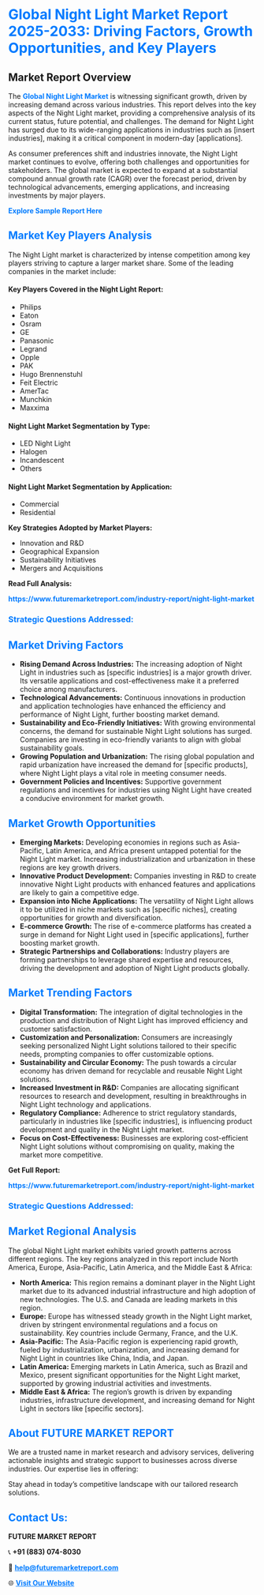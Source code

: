 <h1 style="color: #007BFF;">Global Night Light Market Report 2025-2033: Driving Factors, Growth Opportunities, and Key Players</h1>

<section id="overview">
<h2>Market Report Overview</h2>
<p>The <a href="https://www.futuremarketreport.com/industry-report/night-light-market" style="color: #007BFF; text-decoration: none;"><strong>Global Night Light Market</strong></a> is witnessing significant growth, driven by increasing demand across various industries. This report delves into the key aspects of the Night Light market, providing a comprehensive analysis of its current status, future potential, and challenges. The demand for Night Light has surged due to its wide-ranging applications in industries such as [insert industries], making it a critical component in modern-day [applications].</p>
<p>As consumer preferences shift and industries innovate, the Night Light market continues to evolve, offering both challenges and opportunities for stakeholders. The global market is expected to expand at a substantial compound annual growth rate (CAGR) over the forecast period, driven by technological advancements, emerging applications, and increasing investments by major players.</p>
</section>

<section id="overview">
<p><a href="https://www.futuremarketreport.com/request-sample/reportId=85856" style="color: #007BFF; text-decoration: none;"><strong>Explore Sample Report Here</strong></a></p>
</section>

<section id="key-players">
<h2 style="color: #007BFF;">Market Key Players Analysis</h2>
<p>The Night Light market is characterized by intense competition among key players striving to capture a larger market share. Some of the leading companies in the market include:</p>
<h4>Key Players Covered in the Night Light Report:</h4>
<ul><li>Philips</li><li>Eaton</li><li>Osram</li><li>GE</li><li>Panasonic</li><li>Legrand</li><li>Opple</li><li>PAK</li><li>Hugo Brennenstuhl</li><li>Feit Electric</li><li>AmerTac</li><li>Munchkin</li><li>Maxxima</li></ul>
<h4>Night Light Market Segmentation by Type:</h4>
<ul><li>LED Night Light</li><li>Halogen</li><li>Incandescent</li><li>Others</li></ul>

<h4>Night Light Market Segmentation by Application:</h4>
<ul><li>Commercial</li><li>Residential</li></ul>
<p><strong>Key Strategies Adopted by Market Players:</strong></p>
<ul>
<li>Innovation and R&D</li>
<li>Geographical Expansion</li>
<li>Sustainability Initiatives</li>
<li>Mergers and Acquisitions</li>
</ul>
</section>

<section>
<p><strong>Read Full Analysis: </strong></p><a href="https://www.futuremarketreport.com/industry-report/night-light-market" style="color: #007BFF; text-decoration: none;"><strong>https://www.futuremarketreport.com/industry-report/night-light-market</strong></a>
<h3 style="color: #007BFF;">Strategic Questions Addressed:</h3>
</section>

<section id="driving-factors">
<h2 style="color: #007BFF;">Market Driving Factors</h2>
<ul>
<li><strong>Rising Demand Across Industries:</strong> The increasing adoption of Night Light in industries such as [specific industries] is a major growth driver. Its versatile applications and cost-effectiveness make it a preferred choice among manufacturers.</li>
<li><strong>Technological Advancements:</strong> Continuous innovations in production and application technologies have enhanced the efficiency and performance of Night Light, further boosting market demand.</li>
<li><strong>Sustainability and Eco-Friendly Initiatives:</strong> With growing environmental concerns, the demand for sustainable Night Light solutions has surged. Companies are investing in eco-friendly variants to align with global sustainability goals.</li>
<li><strong>Growing Population and Urbanization:</strong> The rising global population and rapid urbanization have increased the demand for [specific products], where Night Light plays a vital role in meeting consumer needs.</li>
<li><strong>Government Policies and Incentives:</strong> Supportive government regulations and incentives for industries using Night Light have created a conducive environment for market growth.</li>
</ul>
</section>

<section id="growth-opportunities">
<h2 style="color: #007BFF;">Market Growth Opportunities</h2>
<ul>
<li><strong>Emerging Markets:</strong> Developing economies in regions such as Asia-Pacific, Latin America, and Africa present untapped potential for the Night Light market. Increasing industrialization and urbanization in these regions are key growth drivers.</li>
<li><strong>Innovative Product Development:</strong> Companies investing in R&D to create innovative Night Light products with enhanced features and applications are likely to gain a competitive edge.</li>
<li><strong>Expansion into Niche Applications:</strong> The versatility of Night Light allows it to be utilized in niche markets such as [specific niches], creating opportunities for growth and diversification.</li>
<li><strong>E-commerce Growth:</strong> The rise of e-commerce platforms has created a surge in demand for Night Light used in [specific applications], further boosting market growth.</li>
<li><strong>Strategic Partnerships and Collaborations:</strong> Industry players are forming partnerships to leverage shared expertise and resources, driving the development and adoption of Night Light products globally.</li>
</ul>
</section>

<section id="trending-factors">
<h2 style="color: #007BFF;">Market Trending Factors</h2>
<ul>
<li><strong>Digital Transformation:</strong> The integration of digital technologies in the production and distribution of Night Light has improved efficiency and customer satisfaction.</li>
<li><strong>Customization and Personalization:</strong> Consumers are increasingly seeking personalized Night Light solutions tailored to their specific needs, prompting companies to offer customizable options.</li>
<li><strong>Sustainability and Circular Economy:</strong> The push towards a circular economy has driven demand for recyclable and reusable Night Light solutions.</li>
<li><strong>Increased Investment in R&D:</strong> Companies are allocating significant resources to research and development, resulting in breakthroughs in Night Light technology and applications.</li>
<li><strong>Regulatory Compliance:</strong> Adherence to strict regulatory standards, particularly in industries like [specific industries], is influencing product development and quality in the Night Light market.</li>
<li><strong>Focus on Cost-Effectiveness:</strong> Businesses are exploring cost-efficient Night Light solutions without compromising on quality, making the market more competitive.</li>
</ul>
</section>

<section>
<p><strong>Get Full Report: </strong></p><a href="https://www.futuremarketreport.com/industry-report/night-light-market" style="color: #007BFF; text-decoration: none;"><strong>https://www.futuremarketreport.com/industry-report/night-light-market</strong></a>
<h3 style="color: #007BFF;">Strategic Questions Addressed:</h3>
</section>


<section id="regional-analysis">
<h2 style="color: #007BFF;">Market Regional Analysis</h2>
<p>The global Night Light market exhibits varied growth patterns across different regions. The key regions analyzed in this report include North America, Europe, Asia-Pacific, Latin America, and the Middle East & Africa:</p>
<ul>
<li><strong>North America:</strong> This region remains a dominant player in the Night Light market due to its advanced industrial infrastructure and high adoption of new technologies. The U.S. and Canada are leading markets in this region.</li>
<li><strong>Europe:</strong> Europe has witnessed steady growth in the Night Light market, driven by stringent environmental regulations and a focus on sustainability. Key countries include Germany, France, and the U.K.</li>
<li><strong>Asia-Pacific:</strong> The Asia-Pacific region is experiencing rapid growth, fueled by industrialization, urbanization, and increasing demand for Night Light in countries like China, India, and Japan.</li>
<li><strong>Latin America:</strong> Emerging markets in Latin America, such as Brazil and Mexico, present significant opportunities for the Night Light market, supported by growing industrial activities and investments.</li>
<li><strong>Middle East & Africa:</strong> The region’s growth is driven by expanding industries, infrastructure development, and increasing demand for Night Light in sectors like [specific sectors].</li>
</ul>
</section>

<footer>
<h2 style="color: #007BFF;">About FUTURE MARKET REPORT</h2>
<p>We are a trusted name in market research and advisory services, delivering actionable insights and strategic support to businesses across diverse industries. Our expertise lies in offering:</p>

<p>Stay ahead in today’s competitive landscape with our tailored research solutions.</p>

<h2 style="color: #007BFF;">Contact Us:</h2>
<p><strong>FUTURE MARKET REPORT</strong></p>
<p>📞 <strong>+91 (883) 074-8030</strong></p>
<p>📧 <strong><a href="mailto:help@futuremarketreport.com" style="color: #007BFF;">help@futuremarketreport.com</a></strong></p>
<p>🌐 <strong><a href="https://www.futuremarketreport.com/" style="color: #007BFF;">Visit Our Website</a></strong></p>
</footer>